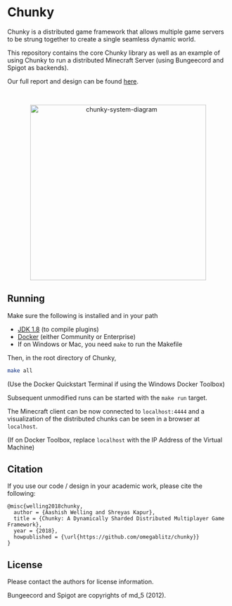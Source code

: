 # Chunky

Chunky is a distributed game framework that allows multiple game servers to be strung together to create a single seamless dynamic world.

This repository contains the core Chunky library as well as an example of using Chunky to run a distributed Minecraft Server (using Bungeecord and Spigot as backends).

Our full report and design can be found [here](https://github.com/omegablitz/chunky/raw/master/report.pdf).

<br />

<p align="center">
<img src="https://raw.githubusercontent.com/omegablitz/chunky/master/system-diagram.png" alt="chunky-system-diagram" style="width: 400px;"/>
</p>

## Running

Make sure the following is installed and in your path

- [JDK 1.8](http://www.oracle.com/technetwork/java/javase/downloads/jdk8-downloads-2133151.html) (to compile plugins)
- [Docker](https://store.docker.com/search?type=edition&offering=community) (either Community or Enterprise)
- If on Windows or Mac, you need `make` to run the Makefile

Then, in the root directory of Chunky,

```bash
make all
```

(Use the Docker Quickstart Terminal if using the Windows Docker Toolbox)

Subsequent unmodified runs can be started with the `make run` target.

The Minecraft client can be now connected to `localhost:4444` and a visualization of the distributed chunks can be seen in a browser at `localhost`.

(If on Docker Toolbox, replace `localhost` with the IP Address of the Virtual Machine)

## Citation

If you use our code / design in your academic work, please cite the following:

```
@misc{welling2018chunky,
  author = {Aashish Welling and Shreyas Kapur},
  title = {Chunky: A Dynamically Sharded Distributed Multiplayer Game Framework},
  year = {2018},
  howpublished = {\url{https://github.com/omegablitz/chunky}}
}
```

## License

Please contact the authors for license information.

Bungeecord and Spigot are copyrights of md_5 (2012).

